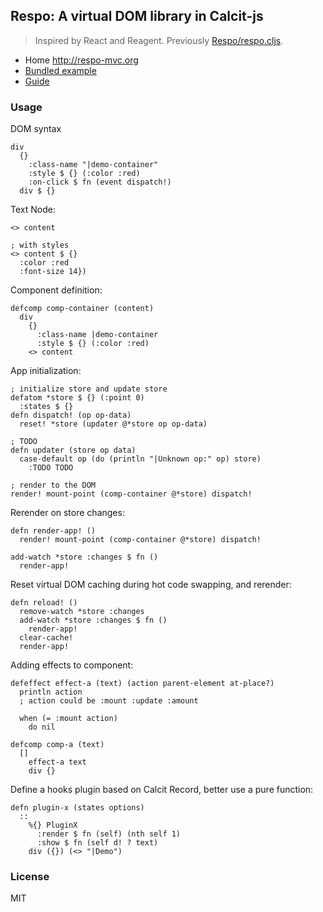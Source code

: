 
Respo: A virtual DOM library in Calcit-js
----

> Inspired by React and Reagent. Previously [Respo/respo.cljs](https://github.com/Respo/respo.cljs).

* Home http://respo-mvc.org
* [Bundled example](http://repo.respo-mvc.org/respo.calcit/)
* [Guide](https://github.com/Respo/guidebook)

### Usage

DOM syntax

```cirru
div
  {}
    :class-name "|demo-container"
    :style $ {} (:color :red)
    :on-click $ fn (event dispatch!)
  div $ {}
```

Text Node:

```cirru
<> content

; with styles
<> content $ {}
  :color :red
  :font-size 14})
```

Component definition:

```cirru
defcomp comp-container (content)
  div
    {}
      :class-name |demo-container
      :style $ {} (:color :red)
    <> content
```

App initialization:

```cirru
; initialize store and update store
defatom *store $ {} (:point 0)
  :states $ {}
defn dispatch! (op op-data)
  reset! *store (updater @*store op op-data)

; TODO
defn updater (store op data)
  case-default op (do (println "|Unknown op:" op) store)
    :TODO TODO

; render to the DOM
render! mount-point (comp-container @*store) dispatch!
```

Rerender on store changes:

```cirru
defn render-app! ()
  render! mount-point (comp-container @*store) dispatch!

add-watch *store :changes $ fn ()
  render-app!
```

Reset virtual DOM caching during hot code swapping, and rerender:

```cirru
defn reload! ()
  remove-watch *store :changes
  add-watch *store :changes $ fn ()
    render-app!
  clear-cache!
  render-app!
```

Adding effects to component:

```cirru
defeffect effect-a (text) (action parent-element at-place?)
  println action
  ; action could be :mount :update :amount

  when (= :mount action)
    do nil

defcomp comp-a (text)
  []
    effect-a text
    div {}
```

Define a hooks plugin based on Calcit Record, better use a pure function:

```cirru
defn plugin-x (states options)
  ::
    %{} PluginX
      :render $ fn (self) (nth self 1)
      :show $ fn (self d! ? text)
    div ({}) (<> "|Demo")
```

### License

MIT
